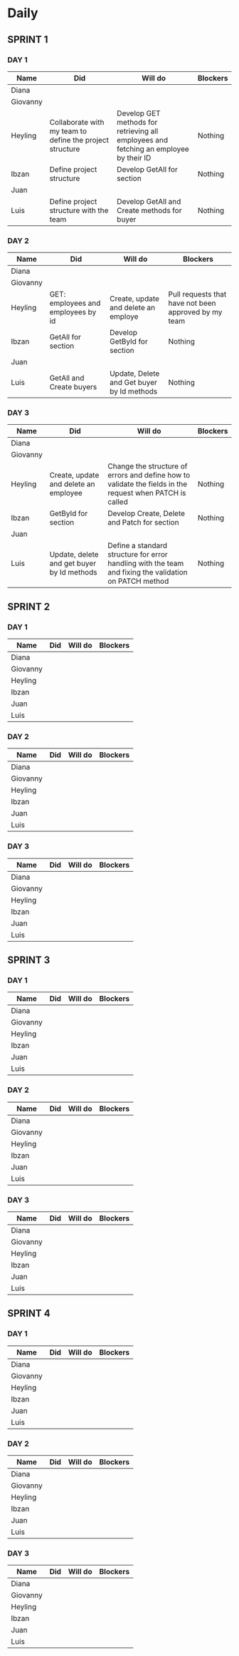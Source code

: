 # Daily

## SPRINT 1
### DAY 1
| Name | Did | Will do | Blockers |
| -------- | -------- | -------- | -------- |
| Diana | | | |
| Giovanny | | | |
| Heyling | Collaborate with my team to define the project structure| Develop GET methods for retrieving all employees and fetching an employee by their ID | Nothing |
| Ibzan | Define project structure | Develop GetAll for section | Nothing |
| Juan | | | |
| Luis | Define project structure with the team | Develop GetAll and Create methods for buyer | Nothing |

### DAY 2
| Name | Did | Will do | Blockers |
| -------- | -------- | -------- | -------- |
| Diana | | | |
| Giovanny | | | |
| Heyling | GET: employees and employees by id | Create, update and delete an employe | Pull requests that have not been approved by my team |
| Ibzan | GetAll for section | Develop GetById for section | Nothing |
| Juan | | | |
| Luis | GetAll and Create buyers | Update, Delete and Get buyer by Id methods  | Nothing |
	
### DAY 3
| Name | Did | Will do | Blockers |
| -------- | -------- | -------- | -------- |
| Diana | | | |
| Giovanny | | | |
| Heyling | Create, update and delete an employee | Change the structure of errors and define how to validate the fields in the request when PATCH is called | Nothing|
| Ibzan | GetById for section | Develop Create, Delete and Patch for section | Nothing |
| Juan | | | |
| Luis | Update, delete and get buyer by Id methods | Define a standard structure for error handling with the team and fixing the validation on PATCH method | Nothing |

## SPRINT 2
### DAY 1
| Name | Did | Will do | Blockers |
| -------- | -------- | -------- | -------- |
| Diana | | | |
| Giovanny | | | |
| Heyling | | | |
| Ibzan | | | |
| Juan | | | |
| Luis | | | |

### DAY 2
| Name | Did | Will do | Blockers |
| -------- | -------- | -------- | -------- |
| Diana | | | |
| Giovanny | | | |
| Heyling | | | |
| Ibzan | | | |
| Juan | | | |
| Luis | | | |
	
### DAY 3
| Name | Did | Will do | Blockers |
| -------- | -------- | -------- | -------- |
| Diana | | | |
| Giovanny | | | |
| Heyling | | | |
| Ibzan | | | |
| Juan | | | |
| Luis | | | |

## SPRINT 3
### DAY 1
| Name | Did | Will do | Blockers |
| -------- | -------- | -------- | -------- |
| Diana | | | |
| Giovanny | | | |
| Heyling | | | |
| Ibzan | | | |
| Juan | | | |
| Luis | | | |

### DAY 2
| Name | Did | Will do | Blockers |
| -------- | -------- | -------- | -------- |
| Diana | | | |
| Giovanny | | | |
| Heyling | | | |
| Ibzan | | | |
| Juan | | | |
| Luis | | | |
	
### DAY 3
| Name | Did | Will do | Blockers |
| -------- | -------- | -------- | -------- |
| Diana | | | |
| Giovanny | | | |
| Heyling | | | |
| Ibzan | | | |
| Juan | | | |
| Luis | | | |

## SPRINT 4
### DAY 1
| Name | Did | Will do | Blockers |
| -------- | -------- | -------- | -------- |
| Diana | | | |
| Giovanny | | | |
| Heyling | | | |
| Ibzan | | | |
| Juan | | | |
| Luis | | | |

### DAY 2
| Name | Did | Will do | Blockers |
| -------- | -------- | -------- | -------- |
| Diana | | | |
| Giovanny | | | |
| Heyling | | | |
| Ibzan | | | |
| Juan | | | |
| Luis | | | |
	
### DAY 3
| Name | Did | Will do | Blockers |
| -------- | -------- | -------- | -------- |
| Diana | | | |
| Giovanny | | | |
| Heyling | | | |
| Ibzan | | | |
| Juan | | | |
| Luis | | | |
